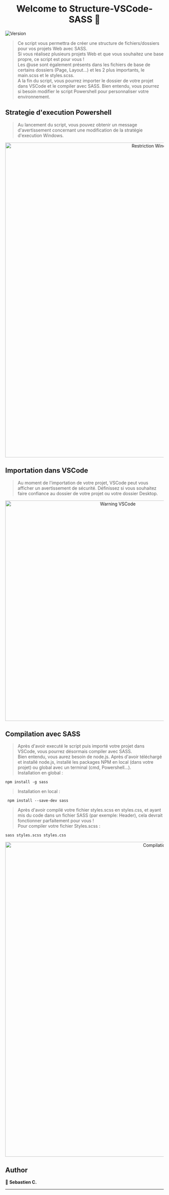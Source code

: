 <h1 align="center">Welcome to Structure-VSCode-SASS 👋</h1>
<p align="left">
  <img alt="Version" src="https://img.shields.io/badge/version-1.0-blue.svg?cacheSeconds=2592000" />
</p>

> Ce script vous permettra de créer une structure de fichiers/dossiers pour vos projets Web avec SASS.  
> Si vous réalisez plusieurs projets Web et que vous souhaitez une base propre, ce script est pour vous !  
> Les @use sont également présents dans les fichiers de base de certains dossiers (Page, Layout...) et les 2 plus importants, le main.scss et le styles.scss.  
> A la fin du script, vous pourrez importer le dossier de votre projet dans VSCode et le compiler avec SASS.
> Bien entendu, vous pourrez si besoin modifier le script Powershell pour personnaliser votre environnement.

## Strategie d'execution Powershell 
> Au lancement du script, vous pouvez obtenir un message d'avertissement concernant une modification de la stratégie d'execution Windows.
<p align="center">
  <img alt="Restriction Windows Powershell" src="https://raw.githubusercontent.com/schatel-dev/Structure-VSCode-SASS/refs/heads/main/Restriction_Powershell.PNG" width="1000" />
</p>  

## Importation dans VSCode  
> Au moment de l'importation de votre projet, VSCode peut vous afficher un avertissement de sécurité.
> Définissez si vous souhaitez faire confiance au dossier de votre projet ou votre dossier Desktop.

<p align="center">
  <img alt="Warning VSCode" src="https://raw.githubusercontent.com/schatel-dev/Structure-VSCode-SASS/refs/heads/main/Warning_VSCode.PNG" width="700" />
</p>  

## Compilation avec SASS  
> Après d'avoir executé le script puis importé votre projet dans VSCode, vous pourrez désormais compiler avec SASS.  
> Bien entendu, vous aurez besoin de node.js.
> Après d'avoir téléchargé et installé node.js, installé les packages NPM en local (dans votre projet) ou global avec un terminal (cmd, Powershell...).  
> Installation en global :
```
npm install -g sass
```
> Installation en local :
```
 npm install --save-dev sass
```
> Après d'avoir compilé votre fichier styles.scss en styles.css, et ayant mis du code dans un fichier SASS (par exemple: Header), cela devrait fonctionner parfaitement pour vous !  
> Pour compiler votre fichier Styles.scss :
```
sass styles.scss styles.css 
```
<p align="center">
  <img alt="Compilation en SASS" src="https://raw.githubusercontent.com/schatel-dev/Structure-VSCode-SASS/refs/heads/main/Compilation_SASS.png" width="1000" />
</p>

## Author

👤 **Sebastien C.**

***
